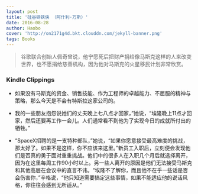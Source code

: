 ```yaml
---
layout: post
title: '硅谷钢铁侠 （阿什利·万斯）'
date: 2016-08-28
author: Haobo
cover: 'http://on2171g4d.bkt.clouddn.com/jekyll-banner.png'
tags: Books
---
```


> 谷歌联合创始人佩奇曾说，他宁愿死后把财产捐给像马斯克这样的人来改变世界，也不愿捐给慈善机构，因为他对马斯克的火星移民计划非常欣赏。

### Kindle Clippings

* 如果没有马斯克的资金、销售技能、作为工程师的卓越能力、不屈服的精神与策略，那么今天是不会有特斯拉这家公司的。

* 我的一些朋友抱怨说她们的丈夫晚上七八点才回家，”她说，“埃隆晚上11点才回家，然后还要再工作一会儿。人们通常看不到他为了实现今日的成就所付出的牺牲。”

* “SpaceX招聘的是一支特种部队，”她说，“如果你愿意接受最高难度的挑战，那太好了。如果不是这样，你不应该来这里。”新员工入职后，立刻便会发现他们是否真的勇于面对重重挑战。他们中的很多人在入职几个月后就选择离开，因为在这里每周工作90小时以上。另一些人离开的原因是他们无法接受马斯克和其他高层在会议中的直言不讳。“埃隆不了解你，而且他不在乎一些话是否会伤害你，”辛格说，“他只知道需要搞定这些事情，如果不能适应他的说话风格，你往往会感到无所适从。”


